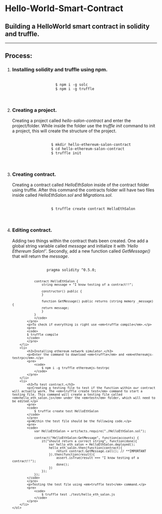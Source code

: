 <h1>Hello-World-Smart-Contract</h1>
<h2>Building a HelloWorld smart contract in solidity and truffle.</h2>
<hr>
    <h2>Process:</h2>
    <ol>
        <li>
            <h3>Installing solidity and truffle using npm.</h3>
            <pre>
                <code>
                    $ npm i -g solc
                    $ npm i -g truffle
                </code>
            </pre>
        </li>
        <li>
            <h3>Creating a project.</h3>
            <p> Creating a project called<em> hello-salon-contract</em> and enter the project/folder. While inside the folder use the <em>truffle init</em> command to init a project, this will create the structure of the project.</p>
            <pre>
                <code>
                  $ mkdir hello-ethereum-salon-contract
                  $ cd hello-ethereum-salon-contract
                  $ truffle init
                </code>
            </pre>
        </li>
        <li>
            <h3>Creating contract.</h3>
            <p>Creating a contract called <em>HelloEthSalon</em> inside of the contract folder using truffle. After this command the contracts folder will have two files inside called <em>HelloEthSalon.sol</em> and <em>Migrations.sol</em>.</p>
            <pre>
                <code>
                  $ truffle create contract HelloEthSalon  
                </code>
            </pre>
        </li>
        <li>
            <h3>Editing contract.</h3>
            <p>Adding two things within the contract thats been created. One add a global string variable called <em>message</em> and initialize it with <em>'Hello Ethereum Salon!'</em>. Secondly, add a new function called <em>GetMessage()</em> that will return the <em>message</em>.</p>
            <pre>
                <code>
                pragma solidity ^0.5.0;

                contract HelloEthSalon {
                    string message = "I know testing of a contract!!";
                    
                    constructor() public {
                    }
                    
                    function GetMessage() public returns (string memory _message) {
                    return message;
                    }
                }
                </code>
            </pre>
            <p>To check if everything is right use <em>truffle compile</em>.</p>
            <pre>
            <code>
            $ truffle compile
            </code>
            </pre>
        </li>
        <li>
            <h3>Installing ethereum network simulator.</h3>
            <p>Enter the command to download <em>truffle</em> and <em>ethereumjs-testrpc</em>.</p>
            <pre>
                <code>
                    $ npm i -g truffle ethereumjs-testrpc
                </code>
            </pre>
        </li>
        <li>
            <h3>To test contract.</h3>
            <p>Creating a testing file to test if the function within our contract will actually work. The <em>truffle create test</em> command to start a testing file. This command will create a testing file called <em>hello_eth_salon.js</em> under the <em>test</em> folder, which will need to be edited.</p>
            <pre>
            <code>
                $ truffle create test HelloEthSalon
            </code>
            </pre>
            <p>Within the test file should be the following code.</p>
            <pre>
            <code>
                var HelloEthSalon = artifacts.require("./HelloEthSalon.sol");
                
                contract("HelloEthSalon:GetMessage", function(accounts) {
                    it("should return a correct string", function(done){
                        var hello_eth_salon = HelloEthSalon.deployed();
                        hello_eth_salon.then(function(contract){
                            return contract.GetMessage.call(); // **IMPORTANT
                        }).then(function(result){
                            assert.isTrue(result === "I know testing of a contract!!");
                            done();
                        })
                    });
                });
            </code>
            </pre>
            <p>Testing the test file using <em>truffle test</em> command.</p>
            <pre>
                <code>
                    $ truffle test ./test/hello_eth_salon.js
                </code>
            </pre>
        </li>
    </ol>
